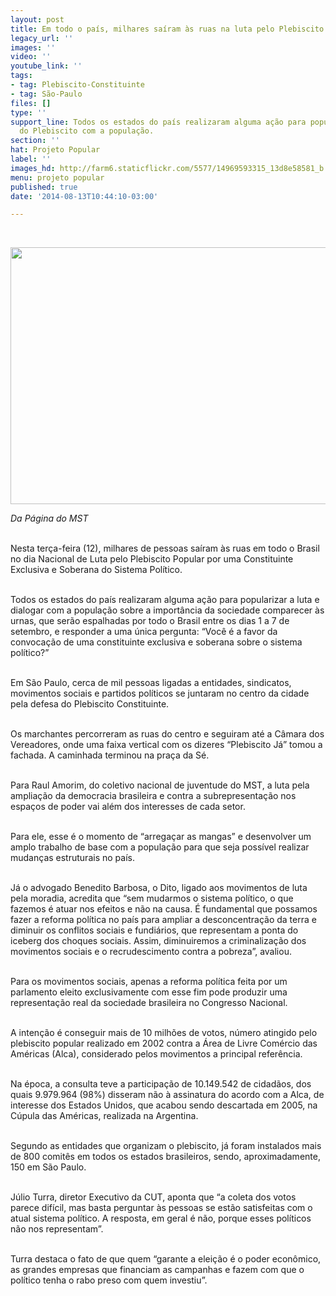 ```yaml
---
layout: post
title: Em todo o país, milhares saíram às ruas na luta pelo Plebiscito Constituinte
legacy_url: ''
images: ''
video: ''
youtube_link: ''
tags:
- tag: Plebiscito-Constituinte
- tag: São-Paulo
files: []
type: ''
support_line: Todos os estados do país realizaram alguma ação para popularizar a luta
  do Plebiscito com a população.
section: ''
hat: Projeto Popular
label: ''
images_hd: http://farm6.staticflickr.com/5577/14969593315_13d8e58581_b.jpg
menu: projeto popular
published: true
date: '2014-08-13T10:44:10-03:00'

---
```

<p>&nbsp;</p>

<p><span contenteditable="false" tabindex="-1"><img alt="" data-widget="image" height="411" src="http://farm6.staticflickr.com/5577/14969593315_13d8e58581_b.jpg" width="600" /></span></p>

<p><em>Da P&aacute;gina do MST</em></p>

<p><br />
Nesta ter&ccedil;a-feira (12), milhares de pessoas sa&iacute;ram &agrave;s ruas em todo o Brasil no dia Nacional de Luta pelo Plebiscito Popular por uma Constituinte Exclusiva e Soberana do Sistema Pol&iacute;tico.</p>

<p><br />
Todos os estados do pa&iacute;s realizaram alguma a&ccedil;&atilde;o para popularizar a luta e dialogar com a popula&ccedil;&atilde;o sobre a import&acirc;ncia da sociedade comparecer &agrave;s urnas, que ser&atilde;o espalhadas por todo o Brasil entre os dias 1 a 7 de setembro, e responder a uma &uacute;nica pergunta: &ldquo;Voc&ecirc; &eacute; a favor da convoca&ccedil;&atilde;o de uma constituinte exclusiva e soberana sobre o sistema pol&iacute;tico?&rdquo;</p>

<p><br />
Em S&atilde;o Paulo, cerca de mil pessoas ligadas a entidades, sindicatos, movimentos sociais e partidos pol&iacute;ticos se juntaram no centro da cidade pela defesa do Plebiscito Constituinte.</p>

<p><br />
Os marchantes percorreram as ruas do centro e seguiram at&eacute; a C&acirc;mara dos Vereadores, onde uma faixa vertical com os dizeres &ldquo;Plebiscito J&aacute;&rdquo; tomou a fachada. A caminhada terminou na pra&ccedil;a da S&eacute;.</p>

<p><br />
Para Raul Amorim, do coletivo nacional de juventude do MST, a luta pela amplia&ccedil;&atilde;o da democracia brasileira e contra a subrepresenta&ccedil;&atilde;o nos espa&ccedil;os de poder vai al&eacute;m dos interesses de cada setor.&nbsp;</p>

<p><br />
Para ele, esse &eacute; o momento de &ldquo;arrega&ccedil;ar as mangas&rdquo; e desenvolver um amplo trabalho de base com a popula&ccedil;&atilde;o para que seja poss&iacute;vel realizar mudan&ccedil;as estruturais no pa&iacute;s.&nbsp;</p>

<p><br />
J&aacute; o advogado Benedito Barbosa, o Dito, ligado aos movimentos de luta pela moradia, acredita que &ldquo;sem mudarmos o sistema pol&iacute;tico, o que fazemos &eacute; atuar nos efeitos e n&atilde;o na causa. &Eacute; fundamental que possamos fazer a reforma pol&iacute;tica no pa&iacute;s para ampliar a desconcentra&ccedil;&atilde;o da terra e diminuir os conflitos sociais e fundi&aacute;rios, que representam a ponta do iceberg dos choques sociais. Assim, diminuiremos a criminaliza&ccedil;&atilde;o dos movimentos sociais e o recrudescimento contra a pobreza&rdquo;, avaliou.</p>

<p><br />
Para os movimentos sociais, apenas a reforma pol&iacute;tica feita por um parlamento eleito exclusivamente com esse fim pode produzir uma representa&ccedil;&atilde;o real da sociedade brasileira no Congresso Nacional.</p>

<p><br />
A inten&ccedil;&atilde;o &eacute; conseguir mais de 10 milh&otilde;es de votos, n&uacute;mero atingido pelo plebiscito popular realizado em 2002 contra a &Aacute;rea de Livre Com&eacute;rcio das Am&eacute;ricas (Alca), considerado pelos movimentos a principal refer&ecirc;ncia.&nbsp;</p>

<p><br />
Na &eacute;poca, a consulta teve a participa&ccedil;&atilde;o de 10.149.542 de cidad&atilde;os, dos quais 9.979.964 (98%) disseram n&atilde;o &agrave; assinatura do acordo com a Alca, de interesse dos Estados Unidos, que acabou sendo descartada em 2005, na C&uacute;pula das Am&eacute;ricas, realizada na Argentina.</p>

<p><br />
Segundo as entidades que organizam o plebiscito, j&aacute; foram instalados mais de 800 comit&ecirc;s em todos os estados brasileiros, sendo, aproximadamente, 150 em S&atilde;o Paulo.&nbsp;</p>

<p><br />
J&uacute;lio Turra, diretor Executivo da CUT, aponta que &ldquo;a coleta dos votos parece dif&iacute;cil, mas basta perguntar &agrave;s pessoas se est&atilde;o satisfeitas com o atual sistema pol&iacute;tico. A resposta, em geral &eacute; n&atilde;o, porque esses pol&iacute;ticos n&atilde;o nos representam&rdquo;.</p>

<p><br />
Turra destaca o fato de que quem &ldquo;garante a elei&ccedil;&atilde;o &eacute; o poder econ&ocirc;mico, as grandes empresas que financiam as campanhas e fazem com que o pol&iacute;tico tenha o rabo preso com quem investiu&rdquo;.</p>
